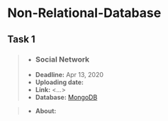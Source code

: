 # Non-Relational-Database
## Task 1
> -  ### Social Network
> -  **Deadline:** Apr 13, 2020
> -  **Uploading date:** 
> -  **Link:** <...>
> -  **Database:** [MongoDB](https://www.mongodb.com/) 

> -  **About:**
